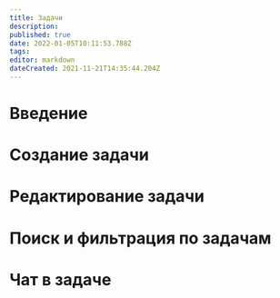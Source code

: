 ```yaml
---
title: Задачи
description: 
published: true
date: 2022-01-05T10:11:53.788Z
tags: 
editor: markdown
dateCreated: 2021-11-21T14:35:44.204Z
---
```


# Введение

# Создание задачи

# Редактирование задачи

# Поиск и фильтрация по задачам

# Чат в задаче